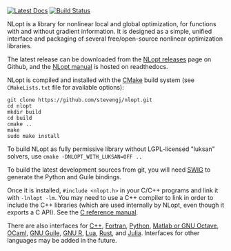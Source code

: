 [![Latest Docs](https://readthedocs.org/projects/nlopt/badge/?version=latest)](http://nlopt.readthedocs.io/en/latest/)
[![Build Status](https://github.com/stevengj/nlopt/actions/workflows/build.yml/badge.svg?branch=master)](https://github.com/stevengj/nlopt/actions/workflows/build.yml)

NLopt is a library for nonlinear local and global optimization, for
functions with and without gradient information.  It is designed as
a simple, unified interface and packaging of several free/open-source
nonlinear optimization libraries.

The latest release can be downloaded from the [NLopt releases](https://github.com/stevengj/nlopt/releases) page on Github, and the 
[NLopt manual](
https://nlopt.readthedocs.io/en/latest/) is hosted on readthedocs.

NLopt is compiled and installed with the [CMake](https://cmake.org/) build system
(see `CMakeLists.txt` file for available options):

    git clone https://github.com/stevengj/nlopt.git
    cd nlopt
    mkdir build
    cd build
    cmake ..
    make
    sudo make install

To build NLopt as fully permissive library without LGPL-licensed "luksan" solvers, use `cmake -DNLOPT_WITH_LUKSAN=OFF ..`

To build the latest development sources from git, you will need [SWIG](http://www.swig.org/)
to generate the Python and Guile bindings.

Once it is installed, `#include <nlopt.h>` in your C/C++ programs and
link it with `-lnlopt -lm`.  You may need to use a C++ compiler to link
in order to include the C++ libraries (which are used internally by NLopt,
even though it exports a C API).  See the [C reference manual](https://nlopt.readthedocs.io/en/latest/NLopt_Reference/).

There are also interfaces for [C++](https://nlopt.readthedocs.io/en/latest/NLopt_C-plus-plus_Reference/), [Fortran](https://nlopt.readthedocs.io/en/latest/NLopt_Fortran_Reference/), [Python](https://nlopt.readthedocs.io/en/latest/NLopt_Python_Reference/), [Matlab or GNU Octave](https://nlopt.readthedocs.io/en/latest/NLopt_Matlab_Reference/), [OCaml](https://bitbucket.org/mkur/nlopt-ocaml),
[GNU Guile](https://nlopt.readthedocs.io/en/latest/NLopt_Guile_Reference/), [GNU R](https://www.ucl.ac.uk/~uctpjyy/nloptr.html), [Lua](https://github.com/rochus-keller/LuaNLopt), [Rust](https://github.com/jesskfullwood/rust-nlopt), and [Julia](https://github.com/JuliaOpt/NLopt.jl).  Interfaces for other languages may
be added in the future.
